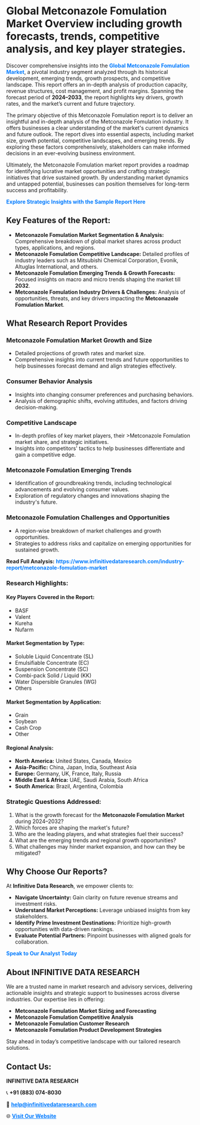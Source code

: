 <h1>Global Metconazole Fomulation Market Overview including growth forecasts, trends, competitive analysis, and key player strategies.</h1>
<p>
Discover comprehensive insights into the 
<a href="https://www.infinitivedataresearch.com/industry-report/metconazole-fomulation-market" rel="dofollow" style="color: #007BFF; text-decoration: none;"><strong>Global Metconazole Fomulation Market</strong></a>, a pivotal industry segment analyzed through its historical development, emerging trends, growth prospects, and competitive landscape. This report offers an in-depth analysis of production capacity, revenue structures, cost management, and profit margins. Spanning the forecast period of <strong>2024–2033</strong>, the report highlights key drivers, growth rates, and the market’s current and future trajectory.
</p>
<p>
The primary objective of this Metconazole Fomulation report is to deliver an insightful and in-depth analysis of the Metconazole Fomulation industry. It offers businesses a clear understanding of the market's current dynamics and future outlook. The report dives into essential aspects, including market size, growth potential, competitive landscapes, and emerging trends. By exploring these factors comprehensively, stakeholders can make informed decisions in an ever-evolving business environment.
</p>
<p>
Ultimately, the Metconazole Fomulation market report provides a roadmap for identifying lucrative market opportunities and crafting strategic initiatives that drive sustained growth. By understanding market dynamics and untapped potential, businesses can position themselves for long-term success and profitability.
</p>
<p>
<a href="https://www.infinitivedataresearch.com/request-sample/reportId=105669" style="color: #007BFF; text-decoration: none;"><strong>Explore Strategic Insights with the Sample Report Here</strong></a>
</p>

<h2>Key Features of the Report:</h2>
<ul>
<li><strong>Metconazole Fomulation Market Segmentation & Analysis:</strong> Comprehensive breakdown of global market shares across product types, applications, and regions.</li>
<li><strong>Metconazole Fomulation Competitive Landscape:</strong> Detailed profiles of industry leaders such as Mitsubishi Chemical Corporation, Evonik, Altuglas International, and others.</li>
<li><strong>Metconazole Fomulation Emerging Trends & Growth Forecasts:</strong> Focused insights on macro and micro trends shaping the market till <strong>2032</strong>.</li>
<li><strong>Metconazole Fomulation Industry Drivers & Challenges:</strong> Analysis of opportunities, threats, and key drivers impacting the <strong>Metconazole Fomulation Market</strong>.</li>
</ul>

<h2>What Research Report Provides</h2>
<h3>Metconazole Fomulation Market Growth and Size</h3>
<ul>
<li>Detailed projections of growth rates and market size.</li>
<li>Comprehensive insights into current trends and future opportunities to help businesses forecast demand and align strategies effectively.</li>
</ul>

<h3>Consumer Behavior Analysis</h3>
<ul>
<li>Insights into changing consumer preferences and purchasing behaviors.</li>
<li>Analysis of demographic shifts, evolving attitudes, and factors driving decision-making.</li>
</ul>

<h3>Competitive Landscape</h3>
<ul>
<li>In-depth profiles of key market players, their >Metconazole Fomulation market share, and strategic initiatives.</li>
<li>Insights into competitors' tactics to help businesses differentiate and gain a competitive edge.</li>
</ul>

<h3>Metconazole Fomulation Emerging Trends</h3>
<ul>
<li>Identification of groundbreaking trends, including technological advancements and evolving consumer values.</li>
<li>Exploration of regulatory changes and innovations shaping the industry's future.</li>
</ul>

<h3>Metconazole Fomulation Challenges and Opportunities</h3>
<ul>
<li>A region-wise breakdown of market challenges and growth opportunities.</li>
<li>Strategies to address risks and capitalize on emerging opportunities for sustained growth.</li>
</ul>
<p><strong>Read Full Analysis:</strong> <a href="https://www.infinitivedataresearch.com/industry-report/metconazole-fomulation-market" rel="dofollow" style="color: #007BFF; text-decoration: none;"><strong>https://www.infinitivedataresearch.com/industry-report/metconazole-fomulation-market</strong></a></p>
<h3>Research Highlights:</h3>
<h4>Key Players Covered in the Report:</h4>
<ul><li>BASF</li><li>Valent</li><li>Kureha</li><li>Nufarm</li></ul>
<h4>Market Segmentation by Type:</h4>
<ul><li>Soluble Liquid Concentrate (SL)</li><li>Emulsifiable Concentrate (EC)</li><li>Suspension Concentrate (SC)</li><li>Combi-pack Solid / Liquid (KK)</li><li>Water Dispersible Granules (WG)</li><li>Others</li></ul>
<h4>Market Segmentation by Application:</h4>
<ul><li>Grain</li><li>Soybean</li><li>Cash Crop</li><li>Other</li></ul>

<h4>Regional Analysis:</h4>
<ul>
<li><strong>North America:</strong> United States, Canada, Mexico</li>
<li><strong>Asia-Pacific:</strong> China, Japan, India, Southeast Asia</li>
<li><strong>Europe:</strong> Germany, UK, France, Italy, Russia</li>
<li><strong>Middle East & Africa:</strong> UAE, Saudi Arabia, South Africa</li>
<li><strong>South America:</strong> Brazil, Argentina, Colombia</li>
</ul>

<h3>Strategic Questions Addressed:</h3>
<ol>
<li>What is the growth forecast for the <strong>Metconazole Fomulation Market</strong> during 2024–2032?</li>
<li>Which forces are shaping the market's future?</li>
<li>Who are the leading players, and what strategies fuel their success?</li>
<li>What are the emerging trends and regional growth opportunities?</li>
<li>What challenges may hinder market expansion, and how can they be mitigated?</li>
</ol>

<h2>Why Choose Our Reports?</h2>
<p>At <strong>Infinitive Data Research</strong>, we empower clients to:</p>
<ul>
<li><strong>Navigate Uncertainty:</strong> Gain clarity on future revenue streams and investment risks.</li>
<li><strong>Understand Market Perceptions:</strong> Leverage unbiased insights from key stakeholders.</li>
<li><strong>Identify Prime Investment Destinations:</strong> Prioritize high-growth opportunities with data-driven rankings.</li>
<li><strong>Evaluate Potential Partners:</strong> Pinpoint businesses with aligned goals for collaboration.</li>
</ul>
<p><a href="https://www.infinitivedataresearch.com/industry-report/metconazole-fomulation-market" rel="dofollow" style="color: #007BFF; text-decoration: none;"><strong>Speak to Our Analyst Today</strong></a></p>

<h2>About INFINITIVE DATA RESEARCH</h2>
<p>We are a trusted name in market research and advisory services, delivering actionable insights and strategic support to businesses across diverse industries. Our expertise lies in offering:</p>
<ul>
<li><strong>Metconazole Fomulation Market Sizing and Forecasting</strong></li>
<li><strong>Metconazole Fomulation Competitive Analysis</strong></li>
<li><strong>Metconazole Fomulation Customer Research</strong></li>
<li><strong>Metconazole Fomulation Product Development Strategies</strong></li>
</ul>
<p>Stay ahead in today’s competitive landscape with our tailored research solutions.</p>

<h2>Contact Us:</h2>
<p><strong>INFINITIVE DATA RESEARCH</strong></p>
<p>📞 <strong>+91 (883) 074-8030</strong></p>
<p>📧 <strong><a href="mailto:help@infinitivedataresearch.com" style="color: #007BFF;">help@infinitivedataresearch.com</a></strong></p>
<p>🌐 <strong><a href="https://www.infinitivedataresearch.com" rel="dofollow" style="color: #007BFF;">Visit Our Website</a></strong></p>